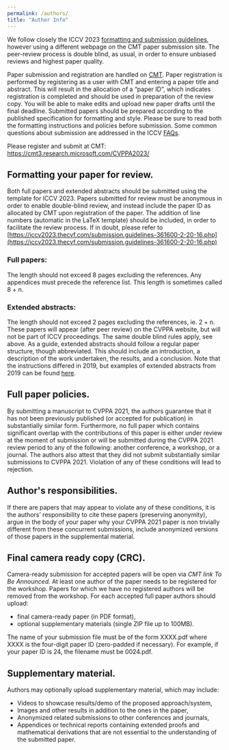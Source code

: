 ```yaml
---
permalink: /authors/
title: "Author Info"
---
```


We follow closely the ICCV 2023 [formatting and submission guidelines](https://iccv2023.thecvf.com/submission.guidelines-361600-2-20-16.php), however using a different webpage on the CMT paper submission site. The peer-review process is double blind, as usual, in order to ensure unbiased reviews and highest paper quality.

Paper submission and registration are handled on [CMT](https://cmt3.research.microsoft.com/CVPPA2023). Paper registration is performed by registering as a user with CMT and entering a paper title and abstract. This will result in the allocation of a “paper ID”, which indicates registration is completed and should be used in preparation of the review copy. You will be able to make edits and upload new paper drafts until the final deadline. Submitted papers should be prepared according to the published specification for formatting and style. Please be sure to read both the formatting instructions and policies before submission. Some common questions about submission are addressed in the ICCV [FAQs](https://iccv2023.thecvf.com/author.faqs-361800-2-20-18.php).

Please register and submit at CMT: https://cmt3.research.microsoft.com/CVPPA2023/

## Formatting your paper for review.
Both full papers and extended abstracts should be submitted using the template for ICCV 2023.  Papers submitted for review must be anonymous in order to enable double-blind review, and instead include the paper ID as allocated by CMT upon registration of the paper. The addition of line numbers (automatic in the LaTeX template) should be included, in order to facilitate the review process. If in doubt, please refer to [https://iccv2023.thecvf.com/submission.guidelines-361600-2-20-16.php](https://iccv2023.thecvf.com/submission.guidelines-361600-2-20-16.php)

### Full papers:
The length should not exceed 8 pages excluding the references. Any appendices must precede the reference list. This length is sometimes called 8 + n.

### Extended abstracts: 
The length should not exceed 2 pages excluding the references, ie. 2 + n.  These papers will appear (after peer review) on the CVPPA website, but will not be part of ICCV proceedings. The same double blind rules apply, see above.  As a guide, extended abstracts should follow a regular paper structure, though abbreviated. This should include an introduction, a description of the work undertaken, the results, and a conclusion. Note that the instructions differed in 2019, but examples of extended abstracts from 2019 can be found [here](https://www.plant-phenotyping.org/CVPPP2019-Proceedings).

## Full paper policies.

By submitting a manuscript to CVPPA 2021, the authors guarantee that it has not been previously published (or accepted for publication) in substantially similar form. Furthermore, no full paper which contains significant overlap with the contributions of this paper is either under review at the moment of submission or will be submitted during the CVPPA 2021 review period to any of the following: another conference, a workshop, or a journal. The authors also attest that they did not submit substantially similar submissions to CVPPA 2021. Violation of any of these conditions will lead to rejection.

## Author's responsibilities.

If there are papers that may appear to violate any of these conditions, it is the authors’ responsibility to cite these papers (preserving anonymity), argue in the body of your paper why your CVPPA 2021 paper is non trivially different from these concurrent submissions, include anonymized versions of those papers in the supplemental material.

## Final camera ready copy (CRC).

Camera-ready submission for accepted papers will be open via *CMT link To Be Announced.*  At least one author of the paper needs to be registered for the workshop. Papers for which we have no registered authors will be removed from the workshop. For each accepted full paper authors should upload:
- final camera-ready paper (in PDF format),
- optional supplementary materials (single ZIP file up to 100MB).

The name of your submission file must be of the form XXXX.pdf where XXXX is the four-digit paper ID (zero-padded if necessary). For example, if your paper ID is 24, the filename must be 0024.pdf.

## Supplementary material. 
Authors may optionally upload supplementary material, which may include:
- Videos to showcase results/demo of the proposed approach/system,
- Images and other results in addition to the ones in the paper,
- Anonymized related submissions to other conferences and journals,
- Appendices or technical reports containing extended proofs and mathematical derivations that are not essential to the understanding of the submitted paper.





